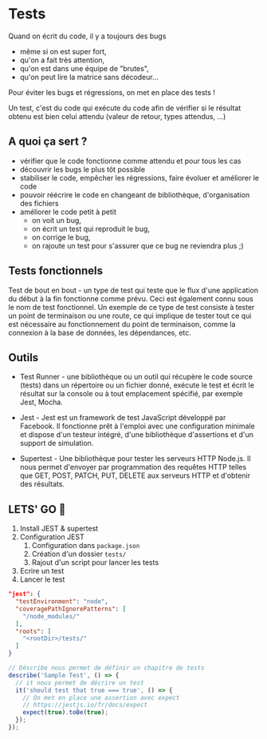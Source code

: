 # Tests

Quand on écrit du code, il y a toujours des bugs

- même si on est super fort,
- qu'on a fait très attention,
- qu'on est dans une équipe de "brutes",
- qu'on peut lire la matrice sans décodeur...

Pour éviter les bugs et régressions, on met en place des tests !

Un test, c'est du code qui exécute du code afin de vérifier si le résultat obtenu est bien celui attendu (valeur de retour, types attendus, ...)

## A quoi ça sert ?

- vérifier que le code fonctionne comme attendu et pour tous les cas
- découvrir les bugs le plus tôt possible
- stabiliser le code, empêcher les régressions, faire évoluer et améliorer le code
- pouvoir réécrire le code en changeant de bibliothèque, d'organisation des fichiers
- améliorer le code petit à petit
  - on voit un bug,
  - on écrit un test qui reproduit le bug,
  - on corrige le bug,
  - on rajoute un test pour s'assurer que ce bug ne reviendra plus ;)

## Tests fonctionnels

Test de bout en bout - un type de test qui teste que le flux d'une application du début à la fin fonctionne comme prévu. Ceci est également connu sous le nom de test fonctionnel. Un exemple de ce type de test consiste à tester un point de terminaison ou une route, ce qui implique de tester tout ce qui est nécessaire au fonctionnement du point de terminaison, comme la connexion à la base de données, les dépendances, etc.

## Outils

- Test Runner - une bibliothèque ou un outil qui récupère le code source (tests) dans un répertoire ou un fichier donné, exécute le test et écrit le résultat sur la console ou à tout emplacement spécifié, par exemple Jest, Mocha.

- Jest - Jest est un framework de test JavaScript développé par Facebook. Il fonctionne prêt à l'emploi avec une configuration minimale et dispose d'un testeur intégré, d'une bibliothèque d'assertions et d'un support de simulation.

- Supertest - Une bibliothèque pour tester les serveurs HTTP Node.js. Il nous permet d'envoyer par programmation des requêtes HTTP telles que GET, POST, PATCH, PUT, DELETE aux serveurs HTTP et d'obtenir des résultats.

## LETS' GO :rocket:

1. Install JEST & supertest
2. Configuration JEST
   1. Configuration dans `package.json`
   2. Création d'un dossier `tests/`
   3. Rajout d'un script pour lancer les tests
3. Ecrire un test
4. Lancer le test

```json
"jest": {
  "testEnvironment": "node",
  "coveragePathIgnorePatterns": [
    "/node_modules/"
  ],
  "roots": [
    "<rootDir>/tests/"
  ]
}
```

```js
// Déscribe nous permet de définir un chapitre de tests
describe('Sample Test', () => {
  // it nous permet de décrire un test
  it('should test that true === true', () => {
    // On met en place une assertion avec expect
    // https://jestjs.io/fr/docs/expect
    expect(true).toBe(true);
  });
});

```

